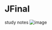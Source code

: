 # JFinal
study notes
![image](https://github.com/txw20719/JFinal/tree/master/images/image-20200818143745466.png)

